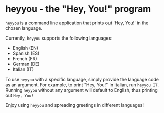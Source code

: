 # heyyou - the "Hey, You!" program

`heyyou` is a command line application that prints out 'Hey, You!' in the chosen language.

Currently, `heyyou` supports the following languages:
- English (EN)
- Spanish (ES)
- French (FR)
- German (DE)
- Italian (IT)

To use `heyyou` with a specific language, simply provide the language code as an argument. For example, to print "Hey, You!" in Italian, run `heyyou IT`.
Running `heyyou` without any argument will default to English, thus printing out `Hey, You!`

Enjoy using `heyyou` and spreading greetings in different languages!
